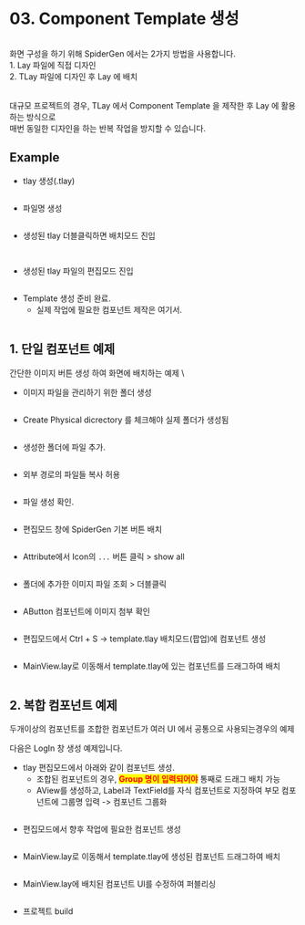 # 03. Component Template 생성

<figure><img src="../.gitbook/assets/image (173).png" alt=""><figcaption></figcaption></figure>

화면 구성을 하기 위해 SpiderGen 에서는 2가지 방법을 사용합니다.\
1\.  Lay 파일에 직접 디자인\
2\. TLay 파일에 디자인 후 Lay 에 배치\
​

대규모 프로젝트의 경우, TLay 에서 Component Template 을 제작한 후 Lay 에 활용하는 방식으로\
매번 동일한 디자인을 하는 반복 작업을 방지할 수 있습니다.

## Example

* &#x20;tlay 생성(.tlay)

<div align="left"><figure><img src="../.gitbook/assets/image (155).png" alt=""><figcaption></figcaption></figure></div>



* 파일명 생성

<div align="left"><figure><img src="../.gitbook/assets/image (156).png" alt=""><figcaption></figcaption></figure></div>



* 생성된 tlay 더블클릭하면 배치모드 진입

<div align="left"><figure><img src="../.gitbook/assets/image (1) (1) (1) (1) (1) (1) (1) (1) (1) (1) (1) (1) (1) (1) (1) (1).png" alt=""><figcaption></figcaption></figure> <figure><img src="../.gitbook/assets/화면 녹화 중 2025-07-22 100134.gif" alt=""><figcaption></figcaption></figure></div>



* 생성된 tlay 파일의 편집모드 진입

<div align="left"><figure><img src="../.gitbook/assets/image (158).png" alt=""><figcaption></figcaption></figure></div>



* Template 생성 준비 완료.
  * 실제 작업에 필요한 컴포넌트 제작은 여기서.

<figure><img src="../.gitbook/assets/image (171).png" alt=""><figcaption></figcaption></figure>



## 1. 단일 컴포넌트 예제

간단한 이미지 버튼 생성 하여 화면에 배치하는 예제\


* 이미지 파일을 관리하기 위한 폴더 생성

<div align="left"><figure><img src="../.gitbook/assets/image (159).png" alt=""><figcaption></figcaption></figure></div>



* Create Physical dicrectory 를 체크해야 실제 폴더가 생성됨

<div align="left"><figure><img src="../.gitbook/assets/image (160).png" alt=""><figcaption></figcaption></figure></div>



* 생성한 폴더에 파일 추가.

<div align="left"><figure><img src="../.gitbook/assets/image (161).png" alt=""><figcaption></figcaption></figure></div>



* 외부 경로의 파일들 복사 허용

<div align="left"><figure><img src="../.gitbook/assets/image (172).png" alt=""><figcaption></figcaption></figure></div>



* 파일 생성 확인.

<div align="left"><figure><img src="../.gitbook/assets/image (162).png" alt=""><figcaption></figcaption></figure></div>



* 편집모드 창에 SpiderGen 기본 버튼 배치

<figure><img src="../.gitbook/assets/image (163).png" alt=""><figcaption></figcaption></figure>



* Attribute에서 Icon의 `...` 버튼 클릭 > show all

<div align="left"><figure><img src="../.gitbook/assets/image (165).png" alt=""><figcaption></figcaption></figure></div>



* 폴더에 추가한 이미지 파일 조회 > 더블클릭

<div align="left"><figure><img src="../.gitbook/assets/image (164).png" alt=""><figcaption></figcaption></figure></div>



* AButton 컴포넌트에 이미지 첨부 확인&#x20;

<div align="left"><figure><img src="../.gitbook/assets/image (166).png" alt=""><figcaption></figcaption></figure></div>



* 편집모드에서 Ctrl + S -> template.tlay  배치모드(팝업)에 컴포넌트 생성

<figure><img src="../.gitbook/assets/image (170).png" alt=""><figcaption></figcaption></figure>



* MainView.lay로 이동해서 template.tlay에 있는 컴포넌트를 드래그하여 배치

<div align="left"><figure><img src="../.gitbook/assets/화면 녹화 중 2025-07-21 133002.gif" alt=""><figcaption></figcaption></figure></div>



## 2. 복합 컴포넌트 예제

두개이상의 컴포넌트를 조합한 컴포넌트가 여러 UI 에서 공통으로 사용되는경우의 예제

다음은  LogIn 창 생성 예제입니다.



* tlay 편집모드에서 아래와 같이 컴포넌트 생성.
  * 조합된 컴포넌트의 경우, <mark style="color:red;">**Group 명이 입력되어야**</mark> 통째로 드래그 배치 가능
  * AView를 생성하고, Label과 TextField를 자식 컴포넌트로 지정하여 부모 컴포넌트에 그룹명 입력 -> 컴포넌트 그룹화

<figure><img src="../.gitbook/assets/image (183).png" alt=""><figcaption></figcaption></figure>



* 편집모드에서 향후 작업에 필요한 컴포넌트 생성

<figure><img src="../.gitbook/assets/image (175).png" alt=""><figcaption></figcaption></figure>



* MainView.lay로 이동해서 template.tlay에 생성된 컴포넌트 드래그하여 배치

<figure><img src="../.gitbook/assets/image (177).png" alt=""><figcaption></figcaption></figure>



* MainView.lay에 배치된 컴포넌트  UI를 수정하여 퍼블리싱

<figure><img src="../.gitbook/assets/image (181).png" alt=""><figcaption></figcaption></figure>



* 프로젝트 build

<figure><img src="../.gitbook/assets/image (1) (1) (1) (1) (1) (1) (1) (1) (1) (1) (1) (1) (1) (1) (1) (1) (1) (1).png" alt=""><figcaption></figcaption></figure>
